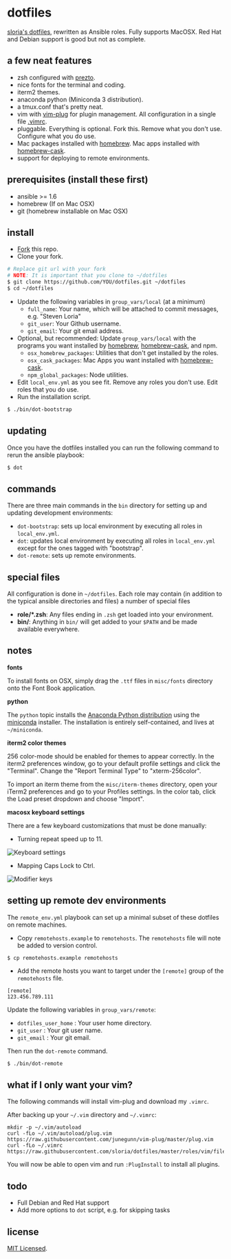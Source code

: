 dotfiles
========

[sloria's dotfiles](https://github.com/sloria/dotfiles-old), rewritten as Ansible roles. Fully supports MacOSX. Red Hat and Debian support is good but not as complete.

a few neat features
-------------------

- zsh configured with [prezto](https://github.com/sorin-ionescu/prezto).
- nice fonts for the terminal and coding.
- iterm2 themes.
- anaconda python (Miniconda 3 distribution).
- a tmux.conf that's pretty neat.
- vim with [vim-plug](https://github.com/junegunn/vim-plug) for plugin management. All configuration in a single file [.vimrc](https://github.com/sloria/dotfiles/blob/master/roles/vim/files/vimrc).
- pluggable. Everything is optional. Fork this. Remove what you don't use. Configure what you do use.
- Mac packages installed with [homebrew][]. Mac apps installed with [homebrew-cask][].
- support for deploying to remote environments.

prerequisites (install these first)
-----------------------------------

- ansible >= 1.6
- homebrew (If on Mac OSX)
- git (homebrew installable on Mac OSX)


install
-------

- [Fork](https://github.com/sloria/dotfiles/fork) this repo.
- Clone your fork.

```bash
# Replace git url with your fork
# NOTE: It is important that you clone to ~/dotfiles
$ git clone https://github.com/YOU/dotfiles.git ~/dotfiles
$ cd ~/dotfiles
```

- Update the following variables in `group_vars/local` (at a minimum)
    - `full_name`: Your name, which will be attached to commit messages, e.g. "Steven Loria"
    - `git_user`: Your Github username.
    - `git_email`: Your git email address.
- Optional, but recommended: Update `group_vars/local` with the programs you want installed by [homebrew][], [homebrew-cask][], and npm.
    - `osx_homebrew_packages`:  Utilities that don't get installed by the roles.
    - `osx_cask_packages`: Mac Apps you want installed with [homebrew-cask][].
    - `npm_global_packages`: Node utilities.
- Edit `local_env.yml` as you see fit. Remove any roles you don't use. Edit roles that you do use.
- Run the installation script.

```bash
$ ./bin/dot-bootstrap
```

updating
--------

Once you have the dotfiles installed you can run the following command to rerun the ansible playbook:

```bash
$ dot
```

commands
--------

There are three main commands in the `bin` directory for setting up and updating development environments:

- `dot-bootstrap`: sets up local environment by executing all roles in `local_env.yml`.
- `dot`: updates local environment by executing all roles in `local_env.yml` except for the ones tagged with "bootstrap".
- `dot-remote`: sets up remote environments.

special files
-------------

All configuration is done in `~/dotfiles`. Each role may contain (in addition to the typical ansible directories and files) a number of special files

- **role/\*.zsh**: Any files ending in `.zsh` get loaded into your environment.
- **bin/**: Anything in `bin/` will get added to your `$PATH` and be made available everywhere.

notes
-----

**fonts**

To install fonts on OSX, simply drag the `.ttf` files in `misc/fonts` directory onto the Font Book application.

**python**

The `python` topic installs the [Anaconda Python distribution](https://store.continuum.io/cshop/anaconda/) using the [miniconda](http://conda.pydata.org/miniconda.html) installer. The installation is entirely self-contained, and lives at `~/miniconda`.

**iterm2 color themes**

256 color-mode should be enabled for themes to appear correctly. In the iterm2 preferences window, go to your default profile settings and click the "Terminal". Change the "Report Terminal Type" to "xterm-256color".

To import an iterm theme from the `misc/iterm-themes` directory, open your iTerm2 preferences and go to your Profiles settings. In the color tab, click the Load preset dropdown and choose "Import".


**macosx keyboard settings**

There are a few keyboard customizations that must be done manually:

- Turning repeat speed up to 11.

![Keyboard settings](https://dl.dropboxusercontent.com/u/1693233/github/dotfiles-mac-keys.png "Key repeat settings")


- Mapping Caps Lock to Ctrl.

![Modifier keys](https://dl.dropboxusercontent.com/u/1693233/github/dotfiles-mod-keys.png)

setting up remote dev environments
----------------------------------

The `remote_env.yml` playbook can set up a minimal subset of these dotfiles on remote machines.

- Copy `remotehosts.example` to `remotehosts`. The `remotehosts` file will note be added to version control.

```
$ cp remotehosts.example remotehosts
```

- Add the remote hosts you want to target under the `[remote]` group of the `remotehosts` file.

```
[remote]
123.456.789.111
```

Update the following variables in `group_vars/remote`:

- `dotfiles_user_home` : Your user home directory.
- `git_user` : Your git user name.
- `git_email` : Your git email.

Then run the `dot-remote` command.

```bash
$ ./bin/dot-remote
```

what if I only want your vim?
-----------------------------

The following commands will install vim-plug and download my `.vimrc`.

After backing up your `~/.vim` directory and `~/.vimrc`:

```
mkdir -p ~/.vim/autoload
curl -fLo ~/.vim/autoload/plug.vim https://raw.githubusercontent.com/junegunn/vim-plug/master/plug.vim
curl -fLo ~/.vimrc https://raw.githubusercontent.com/sloria/dotfiles/master/roles/vim/files/vimrc
```

You will now be able to open vim and run `:PlugInstall` to install all plugins.

todo
----

- Full Debian and Red Hat support
- Add more options to `dot` script, e.g. for skipping tasks

[homebrew]: http://brew.sh/
[homebrew-cask]: https://github.com/caskroom/homebrew-cask


license
-------

[MIT Licensed](http://sloria.mit-license.org/).
